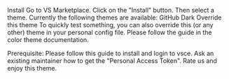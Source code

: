 Install
Go to VS Marketplace.
Click on the "Install" button.
Then select a theme. Currently the following themes are available:
GitHub Dark
Override this theme
To quickly test something, you can also override this (or any other) theme in your personal config file. Please follow the guide in the color theme documentation.

Prerequisite: Please follow this guide to install and login to vsce. Ask an existing maintainer how to get the "Personal Access Token".
Rate us and enjoy this theme.